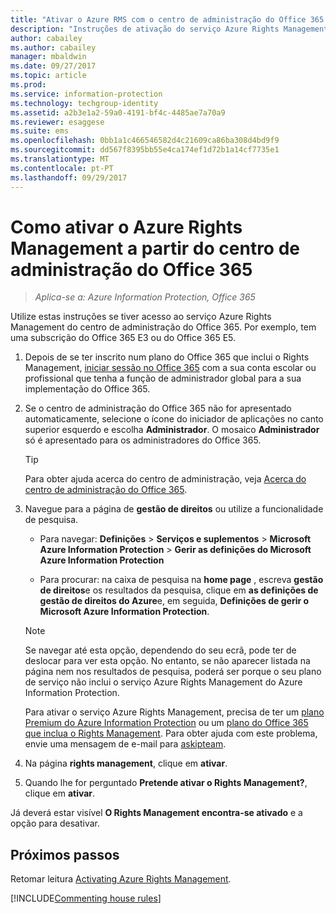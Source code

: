 ```yaml
---
title: "Ativar o Azure RMS com o centro de administração do Office 365 – AIP"
description: "Instruções de ativação do serviço Azure Rights Management quando utiliza a nova versão do centro de administração do Office 365."
author: cabailey
ms.author: cabailey
manager: mbaldwin
ms.date: 09/27/2017
ms.topic: article
ms.prod: 
ms.service: information-protection
ms.technology: techgroup-identity
ms.assetid: a2b3e1a2-59a0-4191-bf4c-4485ae7a70a9
ms.reviewer: esaggese
ms.suite: ems
ms.openlocfilehash: 0bb1a1c466546582d4c21609ca86ba308d4bd9f9
ms.sourcegitcommit: dd567f8395bb55e4ca174ef1d72b1a14cf7735e1
ms.translationtype: MT
ms.contentlocale: pt-PT
ms.lasthandoff: 09/29/2017
---
```

# <a name="how-to-activate-azure-rights-management-from-the-office-365-admin-center"></a>Como ativar o Azure Rights Management a partir do centro de administração do Office 365

>*Aplica-se a: Azure Information Protection, Office 365*

Utilize estas instruções se tiver acesso ao serviço Azure Rights Management do centro de administração do Office 365. Por exemplo, tem uma subscrição do Office 365 E3 ou do Office 365 E5.

1. Depois de se ter inscrito num plano do Office 365 que inclui o Rights Management, [iniciar sessão no Office 365](https://portal.office.com/) com a sua conta escolar ou profissional que tenha a função de administrador global para a sua implementação do Office 365.

2. Se o centro de administração do Office 365 não for apresentado automaticamente, selecione o ícone do iniciador de aplicações no canto superior esquerdo e escolha **Administrador**. O mosaico **Administrador** só é apresentado para os administradores do Office 365.

    > [!TIP]
    > Para obter ajuda acerca do centro de administração, veja [Acerca do centro de administração do Office 365](https://support.office.com/article/About-the-Office-365-Admin-Center-758befc4-0888-4009-9f14-0d147402fd23).

3. Navegue para a página de **gestão de direitos** ou utilize a funcionalidade de pesquisa.

    - Para navegar: **Definições** > **Serviços e suplementos** > **Microsoft Azure Information Protection** > **Gerir as definições do Microsoft Azure Information Protection**

    - Para procurar: na caixa de pesquisa na **home page** , escreva **gestão de direitos**e os resultados da pesquisa, clique em **as definições de gestão de direitos do Azure**e, em seguida, **Definições de gerir o Microsoft Azure Information Protection**. 
    
    > [!NOTE]
    >Se navegar até esta opção, dependendo do seu ecrã, pode ter de deslocar para ver esta opção. No entanto, se não aparecer listada na página nem nos resultados de pesquisa, poderá ser porque o seu plano de serviço não inclui o serviço Azure Rights Management do Azure Information Protection.
    >
    >Para ativar o serviço Azure Rights Management, precisa de ter um [plano Premium do Azure Information Protection](https://www.microsoft.com/cloud-platform/azure-information-protection-pricing) ou um [plano do Office 365 que inclua o Rights Management](http://download.microsoft.com/download/E/C/F/ECF42E71-4EC0-48FF-AA00-577AC14D5B5C/Azure_Information_Protection_licensing_datasheet_EN-US.pdf). Para obter ajuda com este problema, envie uma mensagem de e-mail para [askipteam](mailto:askipteam@microsoft.com?subject=I%20cannot%20activate%20RMS).

4. Na página **rights management**, clique em **ativar**.

5. Quando lhe for perguntado **Pretende ativar o Rights Management?**, clique em **ativar**.

Já deverá estar visível **O Rights Management encontra-se ativado** e a opção para desativar.


## <a name="next-steps"></a>Próximos passos
Retomar leitura [Activating Azure Rights Management](activate-service.md#configuring-onboarding-controls-for-a-phased-deployment).

[!INCLUDE[Commenting house rules](../includes/houserules.md)]
